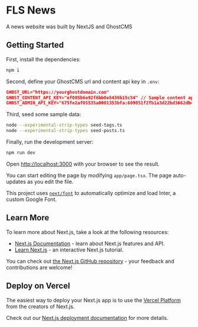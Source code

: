 # FLS News

A news website was built by NextJS and GhostCMS

## Getting Started

First, install the dependencies:
```bash
npm i
```

Second, define your GhostCMS url and content api key in `.env`:
```json
GHOST_URL="https://yourghostdomain.com"
GHOST_CONTENT_API_KEY="ef085b6e92f6bb0e5436b15c54" // Sample content api key
GHOST_ADMIN_API_KEY="675fe2af05535a0001353bfa:609851f2fb1a3d22bd3662db439aba4dea2914c0b0b4d1234ae5f36464175fbe" // Sample admin api key
```

Third, seed some sample data:
```bash
node --experimental-strip-types seed-tags.ts
node --experimental-strip-types seed-posts.ts
```

Finally, run the development server:

```bash
npm run dev
```

Open [http://localhost:3000](http://localhost:3000) with your browser to see the result.

You can start editing the page by modifying `app/page.tsx`. The page auto-updates as you edit the file.

This project uses [`next/font`](https://nextjs.org/docs/basic-features/font-optimization) to automatically optimize and load Inter, a custom Google Font.

## Learn More

To learn more about Next.js, take a look at the following resources:

- [Next.js Documentation](https://nextjs.org/docs) - learn about Next.js features and API.
- [Learn Next.js](https://nextjs.org/learn) - an interactive Next.js tutorial.

You can check out [the Next.js GitHub repository](https://github.com/vercel/next.js/) - your feedback and contributions are welcome!

## Deploy on Vercel

The easiest way to deploy your Next.js app is to use the [Vercel Platform](https://vercel.com/new?utm_medium=default-template&filter=next.js&utm_source=create-next-app&utm_campaign=create-next-app-readme) from the creators of Next.js.

Check out our [Next.js deployment documentation](https://nextjs.org/docs/deployment) for more details.
